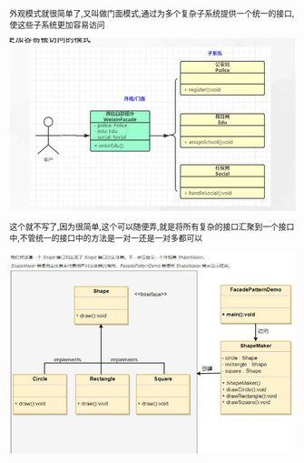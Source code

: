 外观模式就很简单了,又叫做门面模式,通过为多个复杂子系统提供一个统一的接口,使这些子系统更加容易访问



![](外观模式_files/1.jpg)


这个就不写了,因为很简单,这个可以随便弄,就是将所有复杂的接口汇聚到一个接口中,不管统一的接口中的方法是一对一还是一对多都可以


![](外观模式_files/2.jpg)